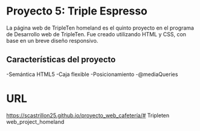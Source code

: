 # Proyecto 5: Triple Espresso
La página web de TripleTen homeland es el quinto proyecto en el programa de Desarrollo web de TripleTen. Fue creado utilizando HTML y CSS, con base en un breve diseño responsivo.

## Características del proyecto
-Semántica HTML5
-Caja flexible
-Posicionamiento
-@mediaQueries
# URL
https://scastrillon25.github.io/proyecto_web_cafetería/# Tripleten web_project_homeland
